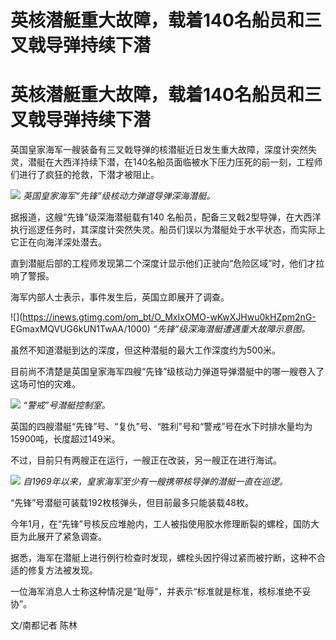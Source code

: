 # 英核潜艇重大故障，载着140名船员和三叉戟导弹持续下潜

# 英核潜艇重大故障，载着140名船员和三叉戟导弹持续下潜

英国皇家海军一艘装备有三叉戟导弹的核潜艇近日发生重大故障，深度计突然失灵，潜艇在大西洋持续下潜，在140名船员面临被水下压力压死的前一刻，工程师们进行了疯狂的抢救，下潜才被阻止。

![](https://inews.gtimg.com/om_bt/OHRPkhlyhUyekFVs9DLossaH26HofIU6qlxfNwDNCmKjUAA/1000)
_英国皇家海军“先锋”级核动力弹道导弹深海潜艇。_

据报道，这艘“先锋”级深海潜艇载有140
名船员，配备三叉戟2型导弹，在大西洋执行巡逻任务时，其深度计突然失灵。船员们误以为潜艇处于水平状态，而实际上它正在向海洋深处潜去。

直到潜艇后部的工程师发现第二个深度计显示他们正驶向“危险区域”时，他们才拉响了警报。

海军内部人士表示，事件发生后，英国立即展开了调查。

![](https://inews.gtimg.com/om_bt/O_MxIxOMO-wKwXJHwu0kHZpm2nG-
EGmaxMQVUG6kUN1TwAA/1000) _“先锋”级深海潜艇遭遇重大故障示意图。_

虽然不知道潜艇到达的深度，但这种潜艇的最大工作深度约为500米。

目前尚不清楚是英国皇家海军四艘“先锋”级核动力弹道导弹潜艇中的哪一艘卷入了这场可怕的灾难。

![](https://inews.gtimg.com/om_bt/ONPwKGv5W4BL9pt17aypWzXjeidzU8AAPh5qMg894gKJMAA/1000)
_“警戒”号潜艇控制室。_

英国的四艘潜艇“先锋”号、“复仇”号、“胜利”号和“警戒”号在水下时排水量均为15900吨，长度超过149米。

不过，目前只有两艘正在运行，一艘正在改装，另一艘正在进行海试。

![](https://inews.gtimg.com/om_bt/O_Y8i8IQLL8UmNNuDaJKkXqRAEadh8ggXW27RKC3GRPtQAA/1000)
_自1969年以来，皇家海军至少有一艘携带核导弹的潜艇一直在巡逻。_

“先锋”号潜艇可装载192枚核弹头，但目前最多只能装载48枚。

今年1月，在“先锋”号核反应堆舱内，工人被指使用胶水修理断裂的螺栓，国防大臣为此展开了紧急调查。

据悉，海军在潜艇上进行例行检查时发现，螺栓头因拧得过紧而被拧断，这种不合适的修复方法被发现。

一位海军消息人士称这种情况是“耻辱”，并表示“标准就是标准，核标准绝不妥协”。

文/南都记者 陈林

